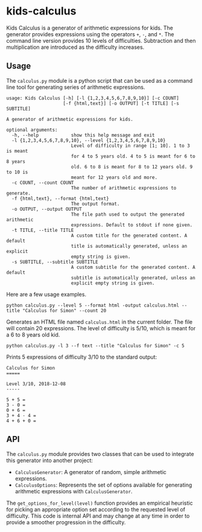 # kids-calculus
Kids Calculus is a generator of arithmetic expressions for kids. The generator provides expressions using the operators `+`, `-`, and `*`. The command line version provides 10 levels of difficulties. Subtraction and then multiplication are introduced as the difficulty increases.

## Usage
The `calculus.py` module is a python script that can be used as a command line tool for generating series of arithmetic expressions.
```
usage: Kids Calculus [-h] [-l {1,2,3,4,5,6,7,8,9,10}] [-c COUNT]
                     [-f {html,text}] [-o OUTPUT] [-t TITLE] [-s SUBTITLE]

A generator of arithmetic expressions for kids.

optional arguments:
  -h, --help            show this help message and exit
  -l {1,2,3,4,5,6,7,8,9,10}, --level {1,2,3,4,5,6,7,8,9,10}
                        Level of difficulty in range [1; 10]. 1 to 3 is meant
                        for 4 to 5 years old. 4 to 5 is meant for 6 to 8 years
                        old. 6 to 8 is meant for 8 to 12 years old. 9 to 10 is
                        meant for 12 years old and more.
  -c COUNT, --count COUNT
                        The number of arithmetic expressions to generate.
  -f {html,text}, --format {html,text}
                        The output format.
  -o OUTPUT, --output OUTPUT
                        The file path used to output the generated arithmetic
                        expressions. Default to stdout if none given.
  -t TITLE, --title TITLE
                        A custom title for the generated content. A default
                        title is automatically generated, unless an explicit
                        empty string is given.
  -s SUBTITLE, --subtitle SUBTITLE
                        A custom subtitle for the generated content. A default
                        subtitle is automatically generated, unless an
                        explicit empty string is given.

```        

Here are a few usage examples.

```
python calculus.py --level 5 --format html -output calculus.html --title "Calculus for Simon" --count 20
```
Generates an HTML file named `calculus.html` in the current folder. The file will contain 20 expressions. The level of difficulty is 5/10, which is meant for a 6 to 8 years old kid.

```
python calculus.py -l 3 --f text --title "Calculus for Simon" -c 5
```
Prints 5 expressions of difficulty 3/10 to the standard output:

```
Calculus for Simon
=====

Level 3/10, 2018-12-08
-----

5 + 5 =
3 - 0 =
0 + 6 =
3 + 4 - 4 =
4 + 6 + 0 =
```

## API

The `calculus.py` module provides two classes that can be used to integrate this generator into another project:
* `CalculusGenerator`: A generator of random, simple arithmetic expressions.
* `CalculusOptions`: Represents the set of options available for generating arithmetic expressions with `CalculusGenerator`.

The `get_options_for_level(level)` function provides an empirical heuristic for picking an appropriate option set according to the requested level of difficulty. This code is internal API and may change at any time in order to provide a smoother progression in the difficulty.
